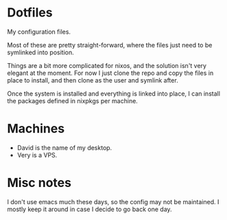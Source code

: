 # Dotfiles

My configuration files.

Most of these are pretty straight-forward, where the files just need to be
symlinked into position.

Things are a bit more complicated for nixos, and the solution isn't very
elegant at the moment. For now I just clone the repo and copy the files in
place to install, and then clone as the user and symlink after.

Once the system is installed and everything is linked into place, I can install
the packages defined in nixpkgs per machine.

# Machines

- David is the name of my desktop.
- Very is a VPS.

# Misc notes

I don't use emacs much these days, so the config may not be maintained. I mostly
keep it around in case I decide to go back one day.
